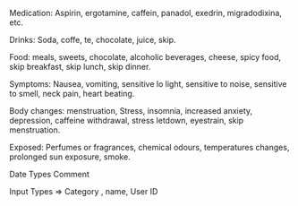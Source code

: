 Medication: Aspirin, ergotamine, caffein, panadol, exedrin, migradodixina, etc.

Drinks: Soda, coffe, te, chocolate, juice, skip.

Food: meals, sweets, chocolate, alcoholic beverages, cheese, spicy food, skip breakfast, skip lunch, skip dinner.

Symptoms: Nausea, vomiting, sensitive lo light, sensitive to noise, sensitive to smell, neck pain, heart beating.

Body changes: menstruation, Stress, insomnia, increased anxiety, depression, caffeine withdrawal, stress letdown, eyestrain, skip menstruation.

Exposed: Perfumes or fragrances, chemical odours, temperatures changes, prolonged sun exposure, smoke.


Date
Types
Comment


Input Types => Category , name, User ID
